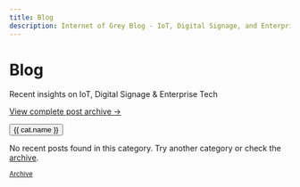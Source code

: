 ```yaml
---
title: Blog
description: Internet of Grey Blog - IoT, Digital Signage, and Enterprise Technologies
---
```


<script setup>
import { data } from './posts.data.js'
import BlogCard from './.vitepress/components/BlogCard.vue'
import { ref, computed } from 'vue'

const recentPosts = computed(() => {
  if (!data) 
  {
    console.error('No data available for recent posts:', data)
    return []
  }

  console.log('Post count:', data.length)

  return data.filter(post => {
    const date = new Date(post.frontmatter.date)
    const twoYearsAgo = new Date()
    twoYearsAgo.setFullYear(twoYearsAgo.getFullYear() - 2)
    return date >= twoYearsAgo
  })
})

const selectedCategory = ref('all')
const categories = [
  { id: 'all',             name: 'All Posts' },
  { id: 'iot',             name: 'IoT & Embedded' },
  { id: 'digital-signage', name: 'Digital Signage' },
  { id: 'enterprise',      name: 'Enterprise Tech' }
]

const defaultCardImages = [
  '/images/blog/computerdecay_card.jpg',
  '/images/blog/businesscat_card.jpg',
  '/images/blog/catheadshot_card.jpg',
  '/images/blog/cement1_card.jpg',
  '/images/blog/cement2_card.jpg',
  '/images/blog/cement3_card.jpg',
  '/images/blog/chromedevicefleet_card.jpg',
  '/images/blog/computerlabdebay1_card.jpg',
  '/images/blog/computerlabdebay2_card.jpg',
  '/images/blog/computerlabdebay3_card.jpg',
  '/images/blog/ffucapture_card.jpg',
  '/images/blog/grittyiothub_card.jpg',
  '/images/blog/halftonemarble1_card.jpg',
  '/images/blog/halftonemarble2_card.jpg',
  '/images/blog/house-fire_card.jpg',
  '/images/blog/minimalclouds_card.jpg',
  '/images/blog/whimsigoth2_card.jpg',
  '/images/blog/adu-la_card.jpg'
]

const getDefaultImage = (post) => {
  return post.frontmatter.image
    ? post.frontmatter.image
    : defaultCardImages[Math.floor(Math.random() * defaultCardImages.length)]
}

const filteredPosts = computed(() => {
  if (selectedCategory.value === 'all') return recentPosts.value
  return recentPosts.value.filter(post => {
    const tag = (post.frontmatter.tag || '').toLowerCase()
    if (selectedCategory.value === 'iot')
      return tag.includes('iot') || tag.includes('embedded')
    if (selectedCategory.value === 'digital-signage')
      return tag.includes('signage') || tag.includes('digital signage')
    if (selectedCategory.value === 'enterprise')
      return tag.includes('enterprise') || tag.includes('commercial')
    return true
  })
})
</script>

<!-- Hero -->
<div class="blog-header">
  <h1>Blog</h1>
  <p class="subtitle">Recent insights on IoT, Digital Signage & Enterprise Tech</p>
  <p class="archive-link"><a href="/postarchive">View complete post archive →</a></p>
</div>

  <!-- Category Filters -->
  <div class="blog-categories">
    <button
      v-for="cat in categories"
      :key="cat.id"
      :class="{ active: selectedCategory === cat.id }"
      @click="selectedCategory = cat.id"
      class="category-button">
      {{ cat.name }}
    </button>
  </div>

  <!-- Responsive Grid -->
  <div class="blog-grid">
    <div v-for="post in filteredPosts" :key="post.url" class="blog-grid-item">
      <BlogCard
        :title="post.frontmatter.title"
        :image="getDefaultImage(post)"
        :description="post.frontmatter.description"
        :tag="post.frontmatter.tag || 'Technology'"
        :date="new Date(post.frontmatter.date)
          .toLocaleDateString('en-US',{year:'numeric',month:'long',day:'numeric'})"
        :link="post.url"
      />
    </div>
  </div>
  <!-- Empty State -->
  <div v-if="filteredPosts.length === 0" class="no-results">
    <p>No recent posts found in this category. Try another category or check the <a href="/postarchive">archive</a>.</p>
  </div>
  
  <div class="blog-note">
    <p><small><a href="/postarchive">Archive</a></small></p>
  </div>

